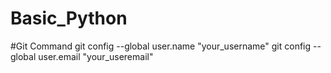 # Basic_Python

#Git Command
git config --global user.name "your_username" 
git config --global user.email "your_useremail"